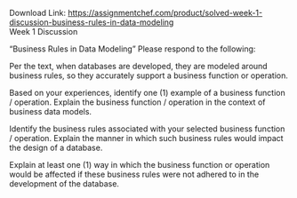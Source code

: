 Download Link: https://assignmentchef.com/product/solved-week-1-discussion-business-rules-in-data-modeling
<br>
Week 1 Discussion

“Business Rules in Data Modeling”  Please respond to the following:

Per the text, when databases are developed, they are modeled around business rules, so they accurately support a business function or operation.

Based on your experiences, identify one (1) example of a business function / operation. Explain the business function / operation in the context of business data models.

Identify the business rules associated with your selected business function / operation. Explain the manner in which such business rules would impact the design of a database.

Explain at least one (1) way in which the business function or operation would be affected if these business rules were not adhered to in the development of the database.